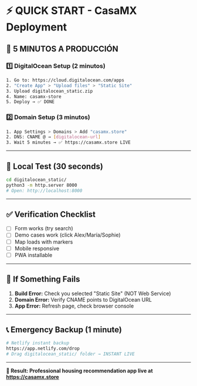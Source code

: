 # ⚡ QUICK START - CasaMX Deployment

## 🚀 5 MINUTOS A PRODUCCIÓN

### 1️⃣ DigitalOcean Setup (2 minutos)
```bash
1. Go to: https://cloud.digitalocean.com/apps
2. "Create App" > "Upload files" > "Static Site"
3. Upload digitalocean_static.zip
4. Name: casamx-store
5. Deploy → ✅ DONE
```

### 2️⃣ Domain Setup (3 minutos)
```bash
1. App Settings > Domains > Add "casamx.store"
2. DNS: CNAME @ → [digitalocean-url]
3. Wait 5 minutes → ✅ https://casamx.store LIVE
```

---

## 🧪 Local Test (30 seconds)
```bash
cd digitalocean_static/
python3 -m http.server 8000
# Open: http://localhost:8000
```

---

## ✅ Verification Checklist
- [ ] Form works (try search)
- [ ] Demo cases work (click Alex/María/Sophie)  
- [ ] Map loads with markers
- [ ] Mobile responsive
- [ ] PWA installable

---

## 🚨 If Something Fails
1. **Build Error:** Check you selected "Static Site" (NOT Web Service)
2. **Domain Error:** Verify CNAME points to DigitalOcean URL
3. **App Error:** Refresh page, check browser console

---

## 📞 Emergency Backup (1 minute)
```bash
# Netlify instant backup
https://app.netlify.com/drop
# Drag digitalocean_static/ folder → INSTANT LIVE
```

---

**🎯 Result: Professional housing recommendation app live at https://casamx.store**